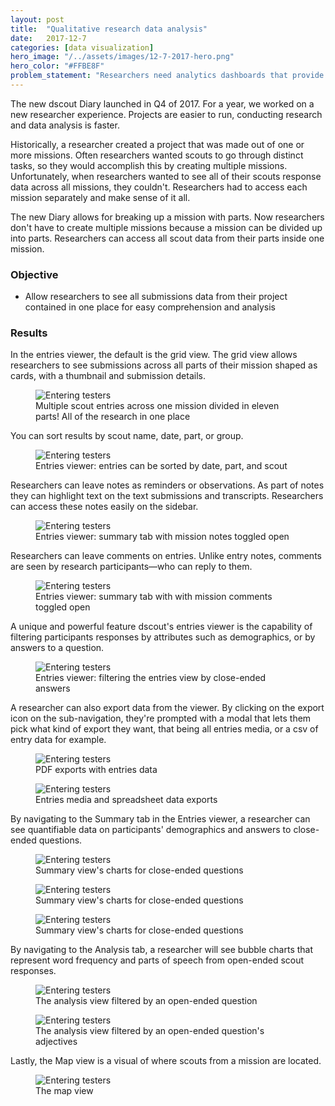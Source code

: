 ```yaml
---
layout: post
title:  "Qualitative research data analysis"
date:   2017-12-7
categories: [data visualization]
hero_image: "/../assets/images/12-7-2017-hero.png"
hero_color: "#FFBE8F"
problem_statement: "Researchers need analytics dashboards that provide charts representing research study answers."
---
```

The new dscout Diary launched in Q4 of 2017. For a year, we worked on a new researcher experience. Projects are easier to run, conducting research and data analysis is faster.

Historically, a researcher created a project that was made out of one or more missions. Often researchers wanted scouts to go through distinct tasks, so they would accomplish this by creating multiple missions. Unfortunately, when researchers wanted to see all of their scouts response data across all missions, they couldn't. Researchers had to access each mission separately and make sense of it all.

The new Diary allows for breaking up a mission with parts. Now researchers don't have to create multiple missions because a mission can be divided up into parts. Researchers can access all scout data from their parts inside one mission.

### Objective
* Allow researchers to see all submissions data from their project contained in one place for easy comprehension and analysis

### Results

In the entries viewer, the default is the grid view. The grid view allows researchers to see submissions across all parts of their mission shaped as cards, with a thumbnail and submission details.

<figure>
	<img src="{{ site.baseurl }}/assets/images/entries-1.png" title="Entering testers" />
	<figcaption class="media-caption center">Multiple scout entries across one mission divided in eleven parts! All of the research in one place</figcaption>
</figure>

You can sort results by scout name, date, part, or group.

<figure>
	<img src="{{ site.baseurl }}/assets/images/entries-2.png" title="Entering testers" />
	<figcaption class="media-caption center">Entries viewer: entries can be sorted by date, part, and scout</figcaption>
</figure>

Researchers can leave notes as reminders or observations. As part of notes they can highlight text on the text submissions and transcripts. Researchers can access these notes easily on the sidebar.

<figure>
	<img src="{{ site.baseurl }}/assets/images/entries-3.png" title="Entering testers" />
	<figcaption class="media-caption center">Entries viewer: summary tab with mission notes toggled open</figcaption>
</figure>

Researchers can leave comments on entries. Unlike entry notes, comments are seen by research participants—who can reply to them.

<figure>
	<img src="{{ site.baseurl }}/assets/images/entries-4.png" title="Entering testers" />
	<figcaption class="media-caption center">Entries viewer: summary tab with with mission comments toggled open</figcaption>
</figure>

A unique and powerful feature dscout's entries viewer is the capability of filtering participants responses by attributes such as demographics, or by answers to a question.

<figure>
	<img src="{{ site.baseurl }}/assets/images/entries-5.png" title="Entering testers" />
	<figcaption class="media-caption center">Entries viewer: filtering the entries view by close-ended answers</figcaption>
</figure>

A researcher can also export data from the viewer. By clicking on the export icon on the sub-navigation, they're prompted with a modal that lets them pick what kind of export they want, that being all entries media, or a csv of entry data for example.

<figure>
	<img src="{{ site.baseurl }}/assets/images/entries-12.png" title="Entering testers" />
	<figcaption class="media-caption center">PDF exports with entries data</figcaption>
</figure>

<figure>
	<img src="{{ site.baseurl }}/assets/images/entries-13.png" title="Entering testers" />
	<figcaption class="media-caption center">Entries media and spreadsheet data exports</figcaption>
</figure>

By navigating to the Summary tab in the Entries viewer, a researcher can see quantifiable data on participants' demographics and answers to close-ended questions.

<figure>
	<img src="{{ site.baseurl }}/assets/images/entries-6.png" title="Entering testers" />
	<figcaption class="media-caption center">Summary view's charts for close-ended questions</figcaption>
</figure>

<figure>
	<img src="{{ site.baseurl }}/assets/images/entries-7.png" title="Entering testers" />
	<figcaption class="media-caption center">Summary view's charts for close-ended questions</figcaption>
</figure>

<figure>
	<img src="{{ site.baseurl }}/assets/images/entries-8.png" title="Entering testers" />
	<figcaption class="media-caption center">Summary view's charts for close-ended questions</figcaption>
</figure>

By navigating to the Analysis tab, a researcher will see bubble charts that represent word frequency and parts of speech from open-ended scout responses.

<figure>
	<img src="{{ site.baseurl }}/assets/images/entries-9.png" title="Entering testers" />
	<figcaption class="media-caption center">The analysis view filtered by an open-ended question</figcaption>
</figure>

<figure>
	<img src="{{ site.baseurl }}/assets/images/entries-10.png" title="Entering testers" />
	<figcaption class="media-caption center">The analysis view filtered by an open-ended question's adjectives</figcaption>
</figure>

Lastly, the Map view is a visual of where scouts from a mission are located.

<figure>
	<img src="{{ site.baseurl }}/assets/images/entries-11.png" title="Entering testers" />
	<figcaption class="media-caption center">The map view</figcaption>
</figure>
